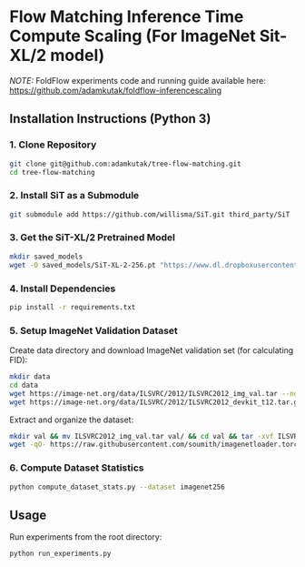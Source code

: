 # Flow Matching Inference Time Compute Scaling (For ImageNet Sit-XL/2 model)
*NOTE:* FoldFlow experiments code and running guide available here: https://github.com/adamkutak/foldflow-inferencescaling
## Installation Instructions (Python 3)

### 1. Clone Repository
```bash
git clone git@github.com:adamkutak/tree-flow-matching.git
cd tree-flow-matching
```

### 2. Install SiT as a Submodule
```bash
git submodule add https://github.com/willisma/SiT.git third_party/SiT
```

### 3. Get the SiT-XL/2 Pretrained Model
```bash
mkdir saved_models
wget -O saved_models/SiT-XL-2-256.pt "https://www.dl.dropboxusercontent.com/scl/fi/as9oeomcbub47de5g4be0/SiT-XL-2-256.pt?rlkey=uxzxmpicu46coq3msb17b9ofa&dl=0"
```

### 4. Install Dependencies
```bash
pip install -r requirements.txt
```

### 5. Setup ImageNet Validation Dataset

Create data directory and download ImageNet validation set (for calculating FID):

```bash
mkdir data
cd data
wget https://image-net.org/data/ILSVRC/2012/ILSVRC2012_img_val.tar --no-check-certificate
wget https://image-net.org/data/ILSVRC/2012/ILSVRC2012_devkit_t12.tar.gz --no-check-certificate
```

Extract and organize the dataset:

```bash
mkdir val && mv ILSVRC2012_img_val.tar val/ && cd val && tar -xvf ILSVRC2012_img_val.tar
wget -qO- https://raw.githubusercontent.com/soumith/imagenetloader.torch/master/valprep.sh | bash
```

### 6. Compute Dataset Statistics
```bash
python compute_dataset_stats.py --dataset imagenet256
```

## Usage

Run experiments from the root directory:

```bash
python run_experiments.py
```
